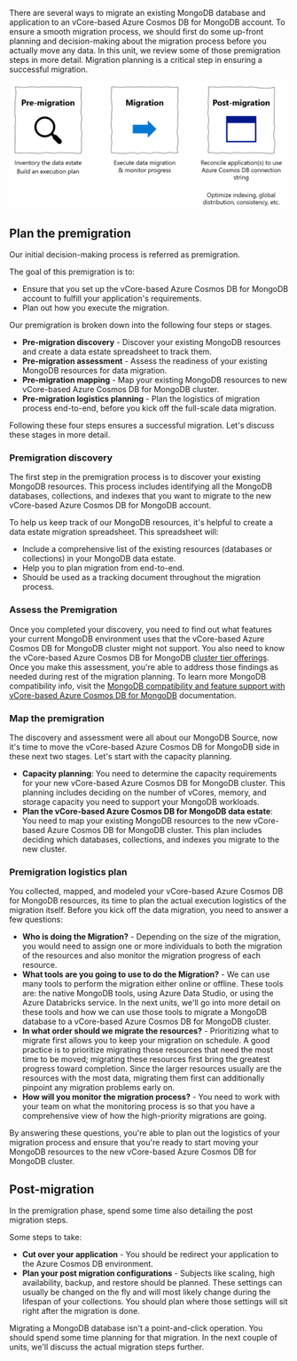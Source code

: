 There are several ways to migrate an existing MongoDB database and application to an vCore-based Azure Cosmos DB for MongoDB account. To ensure a smooth migration process, we should first do some up-front planning and decision-making about the migration process before you actually move any data. In this unit, we review some of those premigration steps in more detail. Migration planning is a critical step in ensuring a successful migration.

![Diagram of the three migration steps.](../media/2-migration-steps.png)

## Plan the premigration

Our initial decision-making process is referred as premigration.

The goal of this premigration is to:

- Ensure that you set up the vCore-based Azure Cosmos DB for MongoDB account to fulfill your application's requirements.
- Plan out how you execute the migration.

Our premigration is broken down into the following four steps or stages.

- **Pre-migration discovery** - Discover your existing MongoDB resources and create a data estate spreadsheet to track them.
- **Pre-migration assessment** - Assess the readiness of your existing MongoDB resources for data migration.
- **Pre-migration mapping** - Map your existing MongoDB resources to new vCore-based Azure Cosmos DB for MongoDB cluster.
- **Pre-migration logistics planning** - Plan the logistics of migration process end-to-end, before you kick off the full-scale data migration.

Following these four steps ensures a successful migration. Let's discuss these stages in more detail.

### Premigration discovery

The first step in the premigration process is to discover your existing MongoDB resources. This process includes identifying all the MongoDB databases, collections, and indexes that you want to migrate to the new vCore-based Azure Cosmos DB for MongoDB account.

To help us keep track of our MongoDB resources, it's helpful to create a data estate migration spreadsheet. This spreadsheet will:

- Include a comprehensive list of the existing resources (databases or collections) in your MongoDB data estate.
- Help you to plan migration from end-to-end.
- Should be used as a tracking document throughout the migration process.

### Assess the Premigration

Once you completed your discovery, you need to find out what features your current MongoDB environment uses that the vCore-based Azure Cosmos DB for MongoDB cluster might not support. You also need to know the vCore-based Azure Cosmos DB for MongoDB [cluster tier offerings](/azure/cosmos-db/mongodb/vcore/introduction#low-total-cost-of-ownership-tco). Once you make this assessment, you're able to address those findings as needed during rest of the migration planning. To learn more MongoDB compatibility info, visit the [MongoDB compatibility and feature support with vCore-based Azure Cosmos DB for MongoDB](/azure/cosmos-db/mongodb/vcore/compatibility) documentation.

### Map the premigration

The discovery and assessment were all about our MongoDB Source, now it's time to move the vCore-based Azure Cosmos DB for MongoDB side in these next two stages. Let's start with the capacity planning.

- **Capacity planning**: You need to determine the capacity requirements for your new vCore-based Azure Cosmos DB for MongoDB cluster. This planning includes deciding on the number of vCores, memory, and storage capacity you need to support your MongoDB workloads.
- **Plan the vCore-based Azure Cosmos DB for MongoDB data estate**: You need to map your existing MongoDB resources to the new vCore-based Azure Cosmos DB for MongoDB cluster. This plan includes deciding which databases, collections, and indexes you migrate to the new cluster.

### Premigration logistics plan

You collected, mapped, and modeled your vCore-based Azure Cosmos DB for MongoDB resources, its time to plan the actual execution logistics of the migration itself. Before you kick off the data migration, you need to answer a few questions:

- **Who is doing the Migration?** - Depending on the size of the migration, you would need to assign one or more individuals to both the migration of the resources and also monitor the migration progress of each resource.
- **What tools are you going to use to do the Migration?** - We can use many tools to perform the migration either online or offline. These tools are: the native MongoDB tools, using Azure Data Studio, or using the Azure Databricks service. In the next units, we'll go into more detail on these tools and how we can use those tools to migrate a MongoDB database to a vCore-based Azure Cosmos DB for MongoDB cluster.
- **In what order should we migrate the resources?** - Prioritizing what to migrate first allows you to keep your migration on schedule. A good practice is to prioritize migrating those resources that need the most time to be moved; migrating these resources first bring the greatest progress toward completion. Since the larger resources usually are the resources with the most data, migrating them first can additionally pinpoint any migration problems early on.
- **How will you monitor the migration process?** - You need to work with your team on what the monitoring process is so that you have a comprehensive view of how the high-priority migrations are going.

By answering these questions, you're able to plan out the logistics of your migration process and ensure that you're ready to start moving your MongoDB resources to the new vCore-based Azure Cosmos DB for MongoDB cluster.

## Post-migration

In the premigration phase, spend some time also detailing the post migration steps.

Some steps to take:

- **Cut over your application** - You should be redirect your application to the Azure Cosmos DB environment.
- **Plan your post migration configurations** - Subjects like scaling, high availability, backup, and restore should be planned. These settings can usually be changed on the fly and will most likely change during the lifespan of your collections. You should plan where those settings will sit right after the migration is done.

Migrating a MongoDB database isn't a point-and-click operation. You should spend some time planning for that migration. In the next couple of units, we'll discuss the actual migration steps further.
